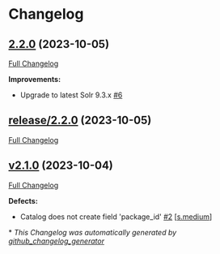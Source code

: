 # Changelog

## [2.2.0](https://github.com/NASA-PDS/registry-pds3-catalog/tree/2.2.0) (2023-10-05)

[Full Changelog](https://github.com/NASA-PDS/registry-pds3-catalog/compare/release/2.2.0...2.2.0)

**Improvements:**

- Upgrade to latest Solr 9.3.x [\#6](https://github.com/NASA-PDS/registry-pds3-catalog/issues/6)

## [release/2.2.0](https://github.com/NASA-PDS/registry-pds3-catalog/tree/release/2.2.0) (2023-10-05)

[Full Changelog](https://github.com/NASA-PDS/registry-pds3-catalog/compare/v2.1.0...release/2.2.0)

## [v2.1.0](https://github.com/NASA-PDS/registry-pds3-catalog/tree/v2.1.0) (2023-10-04)

[Full Changelog](https://github.com/NASA-PDS/registry-pds3-catalog/compare/02afba57097509d1452b4ac360c2a6a569abd8d9...v2.1.0)

**Defects:**

- Catalog does not create field 'package\_id' [\#2](https://github.com/NASA-PDS/registry-pds3-catalog/issues/2) [[s.medium](https://github.com/NASA-PDS/registry-pds3-catalog/labels/s.medium)]



\* *This Changelog was automatically generated by [github_changelog_generator](https://github.com/github-changelog-generator/github-changelog-generator)*
